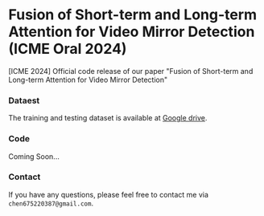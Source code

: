 # Fusion of Short-term and Long-term Attention for Video Mirror Detection (ICME Oral 2024)

[ICME 2024] Official code release of our paper "Fusion of Short-term and Long-term Attention for Video Mirror Detection"


### Dataest

The training and testing dataset is available at [Google drive](https://drive.google.com/file/d/1NO8uO6AALmI1Bh3UUh68tx1POHyC6O2i/view?usp=drive_link). 



### Code
Coming Soon...



### Contact
If you have any questions, please feel free to contact me via `chen675220387@gmail.com`.


